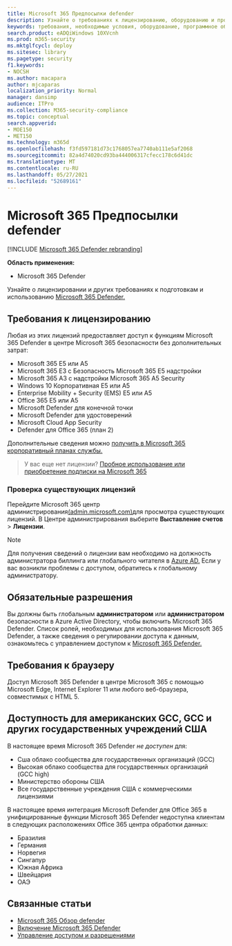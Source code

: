 ```yaml
---
title: Microsoft 365 Предпосылки defender
description: Узнайте о требованиях к лицензированию, оборудованию и программному обеспечению и других параметрах конфигурации для Microsoft 365 Defender
keywords: требования, необходимые условия, оборудование, программное обеспечение, браузер, Microsoft 365 Defender, M365, лицензия, E5, A5, EMS, покупка
search.product: eADQiWindows 10XVcnh
ms.prod: m365-security
ms.mktglfcycl: deploy
ms.sitesec: library
ms.pagetype: security
f1.keywords:
- NOCSH
ms.author: macapara
author: mjcaparas
localization_priority: Normal
manager: dansimp
audience: ITPro
ms.collection: M365-security-compliance
ms.topic: conceptual
search.appverid:
- MOE150
- MET150
ms.technology: m365d
ms.openlocfilehash: f3fd597181d73c1768057ea7740ab111e5af2068
ms.sourcegitcommit: 82a4d74020cd93ba444006317cfecc178c6d41dc
ms.translationtype: MT
ms.contentlocale: ru-RU
ms.lasthandoff: 05/27/2021
ms.locfileid: "52689161"
---
```

# <a name="microsoft-365-defender-prerequisites"></a>Microsoft 365 Предпосылки defender

[!INCLUDE [Microsoft 365 Defender rebranding](../includes/microsoft-defender.md)]


**Область применения:**
- Microsoft 365 Defender

Узнайте о лицензировании и других требованиях к подготовкам и использованию [Microsoft 365 Defender.](microsoft-365-defender.md)

## <a name="licensing-requirements"></a>Требования к лицензированию
Любая из этих лицензий предоставляет доступ к функциям Microsoft 365 Defender в центре Microsoft 365 безопасности без дополнительных затрат:

- Microsoft 365 E5 или A5
- Microsoft 365 E3 с Безопасность Microsoft 365 E5 надстройки
- Microsoft 365 A3 с надстройки Microsoft 365 A5 Security
- Windows 10 Корпоративная E5 или A5
- Enterprise Mobility + Security (EMS) E5 или A5 
- Office 365 E5 или A5
- Microsoft Defender для конечной точки
- Microsoft Defender для удостоверений 
- Microsoft Cloud App Security
- Defender для Office 365 (план 2)

Дополнительные сведения можно [получить в Microsoft 365 корпоративный планах службы.](https://www.microsoft.com/licensing/product-licensing/microsoft-365-enterprise)

> У вас еще нет лицензии? [Пробное использование или приобретение подписки на Microsoft 365](../../commerce/try-or-buy-microsoft-365.md)

### <a name="check-your-existing--licenses"></a>Проверка существующих лицензий
Перейдите Microsoft 365 центр администрирования[(admin.microsoft.com)](https://admin.microsoft.com/)для просмотра существующих лицензий. В Центре администрирования выберите **Выставление счетов** > **Лицензии**.

>[!NOTE]
> Для получения сведений о  лицензии  вам необходимо на должность администратора биллинга или глобального читателя в [Azure AD.](/azure/active-directory/users-groups-roles/directory-assign-admin-roles#available-roles) Если у вас возникли проблемы с доступом, обратитесь к глобальному администратору.

## <a name="required-permissions"></a>Обязательные разрешения
Вы должны быть глобальным **администратором** или **администратором** безопасности в Azure Active Directory, чтобы включить Microsoft 365 Defender. Список ролей, необходимых для использования Microsoft 365 Defender, а также сведения о регулировании доступа к данным, ознакомьтесь с управлением доступом к [Microsoft 365 Defender.](m365d-permissions.md)

## <a name="browser-requirements"></a>Требования к браузеру
Доступ Microsoft 365 Defender в центре Microsoft 365 с помощью Microsoft Edge, Internet Explorer 11 или любого веб-браузера, совместимых с HTML 5.

## <a name="availability-to-us-gcc-gcc-high-and-other-us-government-institutions"></a>Доступность для американских GCC, GCC и других государственных учреждений США
В настоящее время Microsoft 365 Defender *не доступен* для:
- Сша облако сообщества для государственных организаций (GCC)
- Высокая облако сообщества для государственных организаций (GCC high)
- Министерство обороны США
- Все государственные учреждения США с коммерческими лицензиями


В настоящее время интеграция Microsoft Defender для Office 365 в унифицированные функции Microsoft 365 Defender недоступна клиентам в следующих расположениях Office 365 центра обработки данных:

- Бразилия 
- Германия 
- Норвегия 
- Сингапур 
- Южная Африка
- Швейцария 
- ОАЭ 


## <a name="related-topics"></a>Связанные статьи
- [Microsoft 365 Обзор defender](microsoft-365-defender.md)
- [Включение Microsoft 365 Defender](m365d-enable.md)
- [Управление доступом и разрешениями](m365d-permissions.md)
